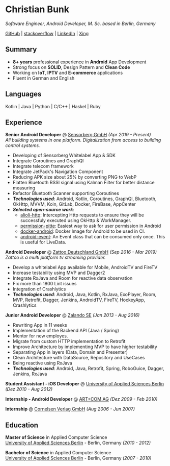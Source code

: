 # Christian Bunk

_Software Engineer, Android Developer, M. Sc. based in Berlin, Germany_ <br>

[GitHub](https://github.com/christianb/) | [stackoverflow](https://stackoverflow.com/users/14794380/christian-bunk?tab=profile) | [LinkedIn](https://www.linkedin.com/in/christianbunk/) | [Xing](https://www.xing.com/profile/Christian_Bunk11/cv)

## Summary
* **8+ years** professional experience in **Android** App Development
* Strong focus on **SOLID**, Design Pattern and **Clean Code**
* Working on **IoT**, **IPTV** and **E-commerce** applications
* Fluent in German and English

## Languages
Kotlin | Java | Python | C/C++ | Haskel | Ruby <br>

## Experience
**Senior Android Developer** @ [Sensorberg GmbH](https://sensorberg.com/en) _(Apr 2019 - Present)_ <br>
_All building systems in one platform. Digitalization from access to building control systems._ <br>
* Developing of Sensorberg Whitelabel App & SDK
* Integrate Coroutines and GraphQl
* Integrate telecom framework
* Integrate JetPack's Navigation Component
* Reducing APK size about 25% by converting PNG to WebP
* Flatten Bluetooth RSSI signal using Kalman Filter for better distance measuring
* Refactor Bluetooth Scanner supporting Coroutines
* _**Technologies used**_: Android, Kotlin, Coroutines, GraphQl, Bluetooth, OkHttp, MVVM, Koin, GitLab, Docker, FireBase, AppCenter
* _**Selected open-source work**_:
	* [alioli-http](https://github.com/sensorberg/alioli-http): Intercepting Http requests to ensure they will be successfuly executed using OkHttp & WorkManager.
	* [permission-pitte](https://github.com/sensorberg/permission-bitte): Easiest way to ask for user permission in Android
	* [docker-android](https://github.com/sensorberg/docker-android): Docker Image for Android to be used in CI.
	* [android-event](https://github.com/sensorberg/android-event): An Event class that can be consumed only once. This is useful for LiveData.

**Android Developer** @ [Zattoo Deutschland GmbH](https://zattoo.com/company/en/about-us/) _(Sep 2016 - Mar 2019)_ <br>
_Zattoo is a multi platform tv streaming provider._ <br>
* Develop a whitelabel App available for Mobile, AndroidTV and FireTV
* Increase testability using MVP and Dagger2
* Integrate RxJava and Room for reactive data observation
* Fix more than 1800 Lint issues
* Integration of Crashlytics
* _**Technologies used**_: Android, Java, Kotlin, RxJava, ExoPlayer, Room, MVP, Retrofit, Dagger, Jenkins, AndroidTV, FireTV, HockeyApp, Crashlytics

**Junior Android Developer** @ [Zalando SE](https://corporate.zalando.com/en/newsroom) _(Jan 2013 - Aug 2016)_ <br>
* Rewriting App in 11 weeks
* Implementation of the Backend API (Java / Spring)
* Mentor for new employes.
* Migrate from custom HTTP implementation to Retrofit
* Improve Architecture by implementing MVP to have higher testability
* Separating App in layers (Data, Domain and Presenter)
* Clean Architecture with DataSource, Repository and UseCases
* Being reactive using RxJava
* _**Technologies used**_: Android, Java, Retrofit, Spring, RoboGuice, Dagger, Jenkins, RxJava

**Student Assistant - iOS Developer** @ [University of Applied Sciences Berlin](https://www.htw-berlin.de/en/) _(Dez 2010 - Aug 2012)_ <br>

**Internship - Android Developer** @ [ART+COM AG](https://www.htw-berlin.de/en/) _(Dez 2009 - Feb 2010)_ <br>

**Internship** @ [Cornelsen Verlag GmbH](https://www.cornelsen.de/) _(Aug 2006 - Jun 2007)_ <br>

## Education
**Master of Science** in Applied Computer Science <br>
[University of Applied Sciences Berlin](https://www.htw-berlin.de/en/) - Berlin, Germany _(2010 - 2012)_

**Bachelor of Science** in Applied Computer Science <br>
[University of Applied Sciences Berlin](https://www.htw-berlin.de/en/) - Berlin, Germany _(2007 - 2010)_
